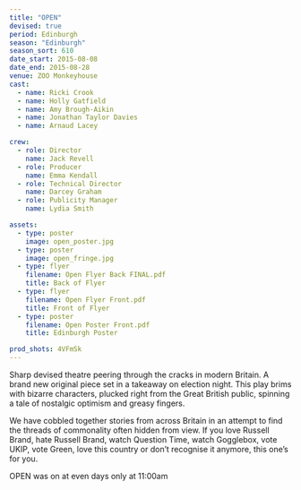 ```yaml
---
title: "OPEN"
devised: true
period: Edinburgh
season: "Edinburgh"
season_sort: 610
date_start: 2015-08-08
date_end: 2015-08-28
venue: ZOO Monkeyhouse
cast:
  - name: Ricki Crook
  - name: Holly Gatfield
  - name: Amy Brough-Aikin
  - name: Jonathan Taylor Davies
  - name: Arnaud Lacey

crew:
  - role: Director
    name: Jack Revell
  - role: Producer
    name: Emma Kendall
  - role: Technical Director
    name: Darcey Graham
  - role: Publicity Manager
    name: Lydia Smith

assets:
  - type: poster
    image: open_poster.jpg
  - type: poster
    image: open_fringe.jpg
  - type: flyer
    filename: Open Flyer Back FINAL.pdf
    title: Back of Flyer
  - type: flyer
    filename: Open Flyer Front.pdf
    title: Front of Flyer
  - type: poster
    filename: Open Poster Front.pdf
    title: Edinburgh Poster

prod_shots: 4VFmSk
---
```


Sharp devised theatre peering through the cracks in modern Britain.
A brand new original piece set in a takeaway on election night. This play brims with bizarre characters, plucked right from the Great British public, spinning a tale of nostalgic optimism and greasy fingers.

We have cobbled together stories from across Britain in an attempt to find the threads of commonality often hidden from view. If you love Russell Brand, hate Russell Brand, watch Question Time, watch Gogglebox, vote UKIP, vote Green, love this country or don’t recognise it anymore, this one’s for you.

OPEN was on at even days only at 11:00am

